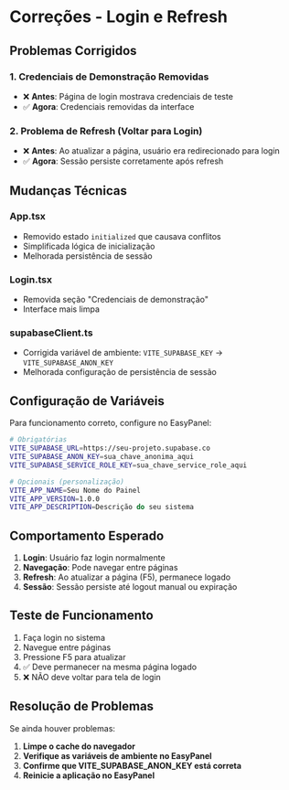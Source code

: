 # Correções - Login e Refresh

## Problemas Corrigidos

### 1. Credenciais de Demonstração Removidas
- ❌ **Antes**: Página de login mostrava credenciais de teste
- ✅ **Agora**: Credenciais removidas da interface

### 2. Problema de Refresh (Voltar para Login)
- ❌ **Antes**: Ao atualizar a página, usuário era redirecionado para login
- ✅ **Agora**: Sessão persiste corretamente após refresh

## Mudanças Técnicas

### App.tsx
- Removido estado `initialized` que causava conflitos
- Simplificada lógica de inicialização
- Melhorada persistência de sessão

### Login.tsx
- Removida seção "Credenciais de demonstração"
- Interface mais limpa

### supabaseClient.ts
- Corrigida variável de ambiente: `VITE_SUPABASE_KEY` → `VITE_SUPABASE_ANON_KEY`
- Melhorada configuração de persistência de sessão

## Configuração de Variáveis

Para funcionamento correto, configure no EasyPanel:

```bash
# Obrigatórias
VITE_SUPABASE_URL=https://seu-projeto.supabase.co
VITE_SUPABASE_ANON_KEY=sua_chave_anonima_aqui
VITE_SUPABASE_SERVICE_ROLE_KEY=sua_chave_service_role_aqui

# Opcionais (personalização)
VITE_APP_NAME=Seu Nome do Painel
VITE_APP_VERSION=1.0.0
VITE_APP_DESCRIPTION=Descrição do seu sistema
```

## Comportamento Esperado

1. **Login**: Usuário faz login normalmente
2. **Navegação**: Pode navegar entre páginas
3. **Refresh**: Ao atualizar a página (F5), permanece logado
4. **Sessão**: Sessão persiste até logout manual ou expiração

## Teste de Funcionamento

1. Faça login no sistema
2. Navegue entre páginas
3. Pressione F5 para atualizar
4. ✅ Deve permanecer na mesma página logado
5. ❌ NÃO deve voltar para tela de login

## Resolução de Problemas

Se ainda houver problemas:

1. **Limpe o cache do navegador**
2. **Verifique as variáveis de ambiente no EasyPanel**
3. **Confirme que VITE_SUPABASE_ANON_KEY está correta**
4. **Reinicie a aplicação no EasyPanel** 
